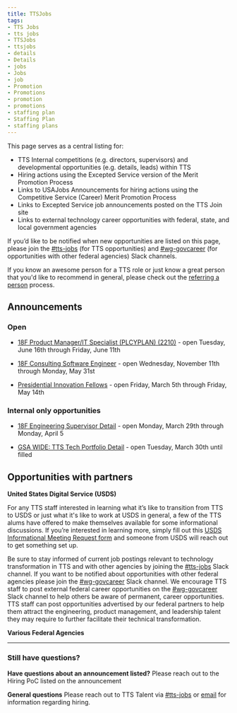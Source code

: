 ```yaml
---
title: TTSJobs
tags:
- TTS Jobs
- tts jobs
- TTSJobs
- ttsjobs
- details
- Details
- jobs 
- Jobs
- job
- Promotion
- Promotions
- promotion
- promotions
- staffing plan
- Staffing Plan
- staffing plans
---
```


This page serves as a central listing for:

- TTS Internal competitions (e.g. directors, supervisors) and developmental opportunities (e.g. details, leads) within TTS
- Hiring actions using the Excepted Service version of the Merit Promotion Process
- Links to USAJobs Announcements for hiring actions using the Competitive Service (Career) Merit Promotion Process
- Links to Excepted Service job announcements posted on the TTS Join site
- Links to external technology career opportunities with federal, state, and local government agencies 

If you’d like to be notified when new opportunities are listed on this page, please join the [#tts-jobs](https://gsa-tts.slack.com/messages/tts-jobs/) (for TTS opportunities) and [#wg-govcareer](https://gsa-tts.slack.com/messages/wg-govcareer) (for opportunities with other federal agencies) Slack channels.

If you know an awesome person for a TTS role or just know a great person that you'd like to recommend in general, please check out the [referring a person]({{site.baseurl}}/talent/#referring-a-person) process.

## Announcements

### Open

- [18F Product Manager/IT Specialist (PLCYPLAN) (2210)](https://join.tts.gsa.gov/join/product-manager/) - open Tuesday, June 16th through Friday, June 11th

- [18F Consulting Software Engineer](https://join.tts.gsa.gov/join/consulting-software-engineer/) - open Wednesday, November 11th through Monday, May 31st 

- [Presidential Innovation Fellows](https://presidentialinnovationfellows.gov/apply/) - open Friday, March 5th through Friday, May 14th

### Internal only opportunities

- [18F Engineering Supervisor Detail](https://docs.google.com/document/d/1lKhfQXdWDDQO_jxQ3_TgTXnWnPr_W2l20gu84PwLTr8/edit#heading=h.97rh47a6ro9) - open Monday, March 29th through Monday, April 5 

- [GSA WIDE: TTS Tech Portfolio Detail](https://docs.google.com/document/d/1pXOg7iz2mRjTlP00DqjLnAgQqxYJP8EyGb0QIYiZom0/edit#) - open Tuesday, March 30th until filled

## Opportunities with partners

**United States Digital Service (USDS)**

For any TTS staff interested in learning what it’s like to transition from TTS to USDS or just what it's like to work at USDS in general, a few of the TTS alums have offered to make themselves available for some informational discussions. If you’re interested in learning more, simply fill out this [USDS Informational Meeting Request form](https://docs.google.com/forms/d/e/1FAIpQLSfzbkhF6ahHv8-mu3BOpl6l7qg_kVyHuGUpDMcA-cPW60BfoQ/viewform?usp=sf_link) and someone from USDS will reach out to get something set up.

Be sure to stay informed of current job postings relevant to technology transformation in TTS and with other agencies by joining the [#tts-jobs](https://gsa-tts.slack.com/messages/tts-jobs/) Slack channel. If you want to be notified about opportunities with other federal agencies please join the [#wg-govcareer](https://gsa-tts.slack.com/messages/wg-govcareer) Slack channel. We encourage TTS staff to post external federal career opportunities on the [#wg-govcareer](https://gsa-tts.slack.com/messages/wg-govcareer) Slack channel to help others be aware of permanent, career opportunities. TTS staff can post opportunities advertised by our federal partners to help them attract the engineering, product management, and leadership talent they may require to further facilitate their technical transformation.

**Various Federal Agencies**



---------------------------------------------------------------------

### Still have questions?

**Have questions about an announcement listed?** Please reach out to the Hiring PoC listed on the announcement

**General questions** Please reach out to TTS Talent via [#tts-jobs](https://gsa-tts.slack.com/messages/tts-jobs/) or [email](mailto:tts-talentteam@gsa.gov) for information regarding hiring.
